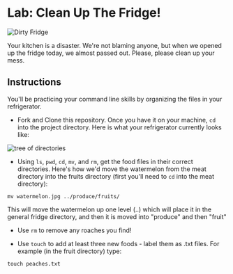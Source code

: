 # Lab: Clean Up The Fridge!

![Dirty Fridge](https://2.bp.blogspot.com/-plaqoWwxUnA/UoVrgyNPUHI/AAAAAAAAAeY/jhALyfFVTpU/s1600/dirty-fridge-clipart-i1.jpg)

Your kitchen is a disaster. We're not blaming anyone, but when we opened up the fridge today, we almost passed out. Please, please clean up your mess.

## Instructions

You'll be practicing your command line skills by organizing the files in your refrigerator.

+ Fork and Clone this repository. Once you have it on your machine, `cd` into the project directory. Here is what your refrigerator currently looks like:

![tree of directories](https://s3.amazonaws.com/upperline/curriculum-assets/command-line/current-tree.png)

+ Using `ls`, `pwd`, `cd`, `mv`, and `rm`, get the food files in their correct directories. Here's how we'd move the watermelon from the meat directory into the fruits directory (first you'll need to `cd` into the meat directory):

```
mv watermelon.jpg ../produce/fruits/
```
This will move the watermelon up one level (..) which will place it in the general fridge directory, and then it is moved into "produce" and then "fruit"


+ Use `rm` to remove any roaches you find!

+ Use `touch` to add at least three new foods - label them as .txt files. For example (in the fruit directory) type:

```
touch peaches.txt
```

